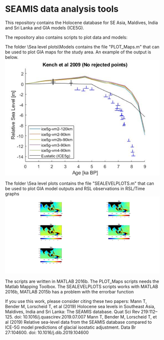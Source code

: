 # SEAMIS data analysis tools
This repository contains the Holocene database for SE Asia, Maldives, India and Sri Lanka and GIA models (ICE5G). 

The repository also contains scripts to plot data and models:

The folder \Sea level plots\Models contains the file "PLOT_Maps.m" that can be used to plot GIA maps for the study area. An example of the output is below.
![Results_1](https://github.com/Alerovere/SEAMIS/blob/master/Sea%20level%20plots/Images/Example_SL_plot.jpg)

The folder \Sea level plots contains the file "SEALEVELPLOTS.m" that can be used to plot GIA model outputs and RSL observations in RSL/Time graphs 
![Results_1](https://github.com/Alerovere/SEAMIS/blob/master/Sea%20level%20plots/Images/Example_map.jpg)


The scripts are written in MATLAB 2016b.
The PLOT_Maps scripts needs the Matlab Mapping Toolbox. 
The SEALEVELPLOTS scripts works with MATLAB 2016b, MATLAB 2015b has a problem with the errorbar function
 

If you use this work, please consider citing these two papers:
Mann T, Bender M, Lorscheid T, et al (2019) Holocene sea levels in Southeast Asia, Maldives, India and Sri Lanka: The SEAMIS database. Quat Sci Rev 219:112–125. doi: 10.1016/j.quascirev.2019.07.007
Mann T, Bender M, Lorscheid T, et al (2019) Relative sea-level data from the SEAMIS database compared to ICE-5G model predictions of glacial isostatic adjustment. Data Br 27:104600. doi: 10.1016/j.dib.2019.104600